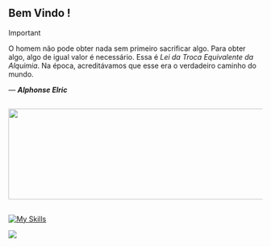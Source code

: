 ## Bem Vindo !

> [!IMPORTANT]
> O homem não pode obter nada sem primeiro sacrificar algo. Para
> obter algo, algo de igual valor é necessário. Essa é
> _Lei da Troca Equivalente da Alquimia_. Na época, acreditávamos que esse era
> o verdadeiro caminho do mundo.
>
> ― ***Alphonse Elric***
##
  <div>
 <a href ="https://github.com/Nvkenin">
   <img height="180em" width="520em" src="https://github-readme-stats.vercel.app/api?username=Nvkenin&show_icons=true&theme=aura">
 </div>

   ##
[![My Skills](https://skillicons.dev/icons?i=kali,linux,obsidian)](https://skillicons.dev)
  <div>
  <a href="https://www.linkedin.com/in/raul-cambiatti-7b5139268/" target="_blank"><img src="https://img.shields.io/badge/-LinkedIn-%230077B5?style=for-the-badge&logo=linkedin&logoColor=white" target="_blank">
  </div>
